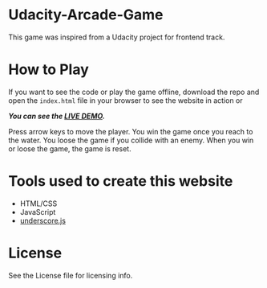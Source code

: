 # Udacity-Arcade-Game

This game was inspired from a Udacity project for frontend track.

# How to Play

If you want to see the code or play the game offline, download the repo and open the `index.html` file in your browser to see the website in action or 

***You can see the [LIVE DEMO](https://rudevdr.github.io/frontend-nanodegree-arcade-game).*** 

Press arrow keys to move the player. You win the game once you reach to the water. You loose the game if you collide with an enemy. When you win or loose the game, the game is reset. 

# Tools used to create this website

* HTML/CSS
* JavaScript
* [underscore.js](http://underscorejs.org/) 

# License

See the License file for licensing info.
